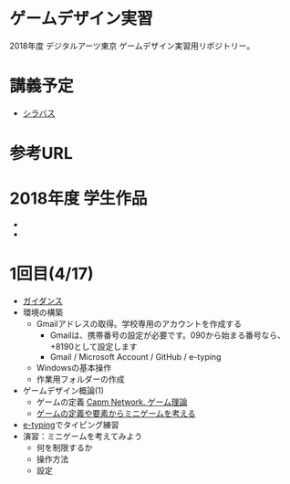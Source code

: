 # ゲームデザイン実習
2018年度 デジタルアーツ東京 ゲームデザイン実習用リポジトリー。

# 講義予定
- [シラバス](syllabus.md)

# 参考URL

# 2018年度 学生作品
-
-

# 1回目(4/17)
- [ガイダンス](https://gitpitch.com/dat19/design/01)
- 環境の構築
  - Gmailアドレスの取得。学校専用のアカウントを作成する
    - Gmailは、携帯番号の設定が必要です。090から始まる番号なら、+8190として設定します
    - Gmail / Microsoft Account / GitHub / e-typing
  - Windowsの基本操作
  - 作業用フォルダーの作成
- ゲームデザイン概論(1)
  - ゲームの定義 [Capm Network. ゲーム理論](http://capm-network.com/?tag=%E3%82%B2%E3%83%BC%E3%83%A0%E7%90%86%E8%AB%96)
  - [ゲームの定義や要素からミニゲームを考える](https://docs.google.com/presentation/d/1_psbxg6vPk21C3nAcytyVJm8QTYr-G7AV1qAtjcRclg/)
- [e-typing](https://www.e-typing.ne.jp/)でタイピング練習
- 演習：ミニゲームを考えてみよう
  - 何を制限するか
  - 操作方法
  - 設定
